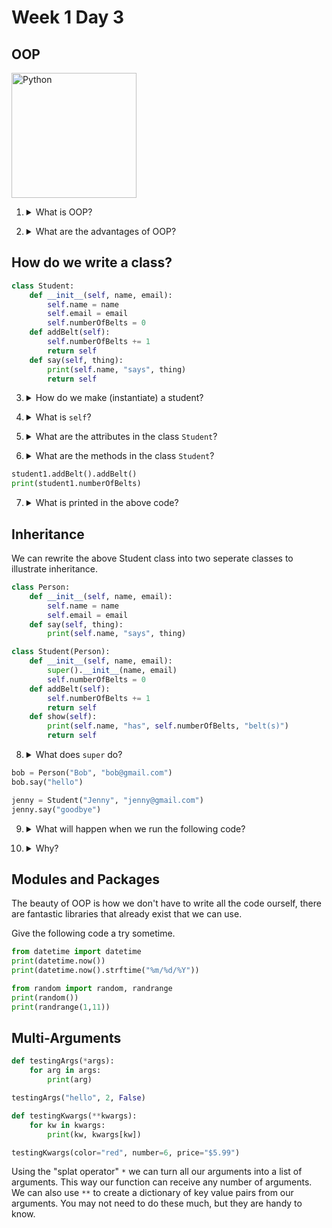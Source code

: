# Week 1 Day 3

## OOP

<img src="https://www.python.org/static/opengraph-icon-200x200.png" alt="Python" width="200px">

1. <details> 
    <summary>What is OOP?</summary>
    OOP stands for Object Oriented Programming, it is an important programming paradigm in which data and certain methods can be contained within objects.
</details>

2. <details>
    <summary>What are the advantages of OOP?</summary>
    <ul>
        <li>Helps us DRY out our code (don't repeat yourself)</li>
        <li>Forces you to plan ahead which leads to higher quality code</li>
        <li>Don't need to know how an object works exactly to use it</li>
        <li>If you need to change the code you can change the object itself and not hunt down every use of the object in your project</li>
        <li>Widely used in web design and game design</li>
        <li>Most importantly: the frameworks we'll be using will use OOP</li>
    </ul>
</details>

## How do we write a class?

```python
class Student:
    def __init__(self, name, email):
        self.name = name
        self.email = email
        self.numberOfBelts = 0
    def addBelt(self):
        self.numberOfBelts += 1
        return self
    def say(self, thing):
        print(self.name, "says", thing)
        return self
```

3. <details>
    <summary>How do we make (instantiate) a student?</summary>
    <code>student1 = Student("Amina", "amina@google.com")</code>
</details>

4. <details>
    <summary>What is <code>self</code>?</summary>
    <code>self</code> is whatever that object happens to be. Think of it as a placeholder for the names of the objects that we will be making.
    If you remember the <code>this</code> from JavaScript, <code>self</code> does essentially the same thing.
</details>

5. <details>
    <summary>What are the attributes in the class <code>Student</code>?</summary>
    The attributes are the variables: <code>self.name</code>, <code>self.email</code>, and <code>self.numberOfBelts</code>
</details>

6. <details>
    <summary>What are the methods in the class <code>Student</code>?</summary>
    <code>addBelt()</code> and <code>say()</code>
</details>

```python
student1.addBelt().addBelt()
print(student1.numberOfBelts)
```

7. <details>
    <summary>What is printed in the above code?</summary>
    2<br>
    We are able to run add belt twice in the same line because we are using chaining (<code>return self</code>). This is a powerful concept, but be careful as we don't always want to <code>return self</code>.
</details>

## Inheritance

We can rewrite the above Student class into two seperate classes to illustrate inheritance.

```python
class Person:
    def __init__(self, name, email):
        self.name = name
        self.email = email
    def say(self, thing):
        print(self.name, "says", thing)

class Student(Person):
    def __init__(self, name, email):
        super().__init__(name, email)
        self.numberOfBelts = 0
    def addBelt(self):
        self.numberOfBelts += 1
        return self
    def show(self):
        print(self.name, "has", self.numberOfBelts, "belt(s)")
        return self
```

8. <details>
    <summary>What does <code>super</code> do?</summary>
    <code>super</code> runs the <code>__init__</code> method in the class <code>Person</code> which creates the <code>self.name</code> and <code>self.email</code> attributes.
</details>

```python
bob = Person("Bob", "bob@gmail.com")
bob.say("hello")

jenny = Student("Jenny", "jenny@gmail.com")
jenny.say("goodbye")
```

9. <details>
    <summary>What will happen when we run the following code?</summary>
    <code>"Bob says hello"</code><br>
    <code>"Jenny says goodbye"</code>
</details>

10. <details>
    <summary>Why?</summary>
    The class <code>Student</code> inherits the method <code>say()</code> from the class <code>Person</code>
</details>

## Modules and Packages

The beauty of OOP is how we don't have to write all the code ourself, there are fantastic libraries that already exist that we can use.

Give the following code a try sometime.

```python
from datetime import datetime
print(datetime.now())
print(datetime.now().strftime("%m/%d/%Y"))

from random import random, randrange
print(random())
print(randrange(1,11))
```

## Multi-Arguments

```python
def testingArgs(*args):
    for arg in args:
        print(arg)

testingArgs("hello", 2, False)

def testingKwargs(**kwargs):
    for kw in kwargs:
        print(kw, kwargs[kw])

testingKwargs(color="red", number=6, price="$5.99")
```

Using the "splat operator" ```*``` we can turn all our arguments into a list of arguments. This way our function can receive any number of arguments. We can also use ```**``` to create a dictionary of key value pairs from our arguments. You may not need to do these much, but they are handy to know. 
